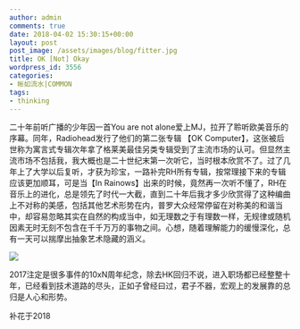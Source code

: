 ```yaml
---
author: admin
comments: true
date: 2018-04-02 15:30:15+00:00
layout: post
post_image: /assets/images/blog/fitter.jpg
title: OK [Not] Okay
wordpress_id: 3556
categories:
- 帐如流水|COMMON
tags:
- thinking
---
```


二十年前听广播的少年因一首You are not alone爱上MJ，拉开了聆听欧美音乐的序幕。同年，Radiohead发行了他们的第二张专辑 【OK Computer】，这张被后世称为寓言式专辑次年拿了格莱美最佳另类专辑受到了主流市场的认可。但显然主流市场不包括我，我大概也是二十世纪末第一次听它，当时根本欣赏不了。过了几年上了大学以后复听，才获为珍宝，一路补完RH所有专辑，按常理接下来的专辑应该更加顺耳，可是当【In Rainows】出来的时候，竟然再一次听不懂了，RH在音乐上的进化，总是领先了时代一大截，直到二十年后我才多少欣赏得了这种编曲上不对称的美感，包括其他艺术形势在内，普罗大众经常停留在对称美的和谐当中，却容易忽略其实在自然的构成当中，如无理数之于有理数一样，无规律或随机因素无时无刻不包含在千千万万的事物之间。心想，随着理解能力的缓慢深化，总有一天可以揣摩出抽象艺术隐藏的涵义。

![]({{site.baseurl}}/assets/images/blog/fitter.jpg)

2017注定是很多事件的10xN周年纪念，除去HK回归不说，进入职场都已经整整十年，已经看到技术道路的尽头，正如子曾经曰过，君子不器，宏观上的发展靠的总归是人心和形势。

补花于2018

